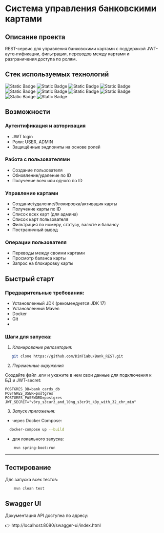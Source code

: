 # Система управления банковскими картами

## Описание проекта
REST-сервис для управления банковскими картами с поддержкой JWT-аутентификации, 
фильтрации, переводов между картами и разграничения доступа по ролям.

## Стек используемых технологий
![Static Badge](https://img.shields.io/badge/Java-17-blue)
![Static Badge](https://img.shields.io/badge/Spring_Boot-3.5-green)
![Static Badge](https://img.shields.io/badge/Spring_Security-grey)
![Static Badge](https://img.shields.io/badge/JWT_(JJWT)-grey)
![Static Badge](https://img.shields.io/badge/Spring_Data_JPA-grey)
![Static Badge](https://img.shields.io/badge/Swagger_(OpenAPI)-grey)
![Static Badge](https://img.shields.io/badge/PostgreSQL-grey)
![Static Badge](https://img.shields.io/badge/Apache_Maven-grey)
![Static Badge](https://img.shields.io/badge/Liquibase-grey)
![Static Badge](https://img.shields.io/badge/Mockito-grey)

## Возможности
### Аутентификация и авторизация

- JWT login
- Роли: USER, ADMIN
- Защищённые эндпоинты на основе ролей

### Работа с пользователями

- Создание пользователя 
- Обновление/удаление по ID 
- Получение всех или одного по ID

### Управление картами

- Создание/удаление/блокировка/активация карты
- Получение карты по ID
- Список всех карт (для админа)
- Список карт пользователя
- Фильтрация по номеру, статусу, валюте и балансу
- Постраничный вывод

### Операции пользователя
- Переводы между своими картами
- Просмотр баланса карты
- Запрос на блокировку карты

## Быстрый старт

### Предварительные требования:

- Установленный JDK (рекомендуется JDK 17)
- Установленный Maven
- Docker
- Git
- 
### Шаги для запуска:

1. *Клонирование репозитория:*


```sh
   git clone https://github.com/DimTiabu/Bank_REST.git
```

2. *Переменные окружения*

Создайте файл .env и укажите в нем свои данные для подключения к БД и JWT-secret:

```
POSTGRES_DB=bank_cards_db
POSTGRES_USER=postgres
POSTGRES_PASSWORD=postgres
JWT_SECRET="v3ry_s3cur3_and_l0ng_s3cr3t_k3y_with_32_chr_min"
```

3. *Запуск приложения:*

- через Docker Compose:
```bash
  docker-compose up --build
```
- для локального запуска:
```bash
    mvn spring-boot:run
```
---

## Тестирование
Для запуска всех тестов:
```sh
    mvn clean test
```

## Swagger UI
Документация API доступна по адресу:

👉 http://localhost:8080/swagger-ui/index.html

